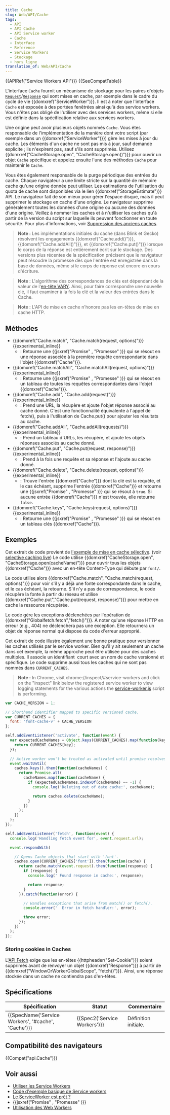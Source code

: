 ```yaml
---
title: Cache
slug: Web/API/Cache
tags:
  - API
  - API Cache
  - API Service worker
  - Cache
  - Interface
  - Reference
  - Service Workers
  - Stockage
  - hors ligne
translation_of: Web/API/Cache
---
```

{{APIRef("Service Workers API")}} {{SeeCompatTable}}

L'interface `Cache` fournit un mécanisme de stockage pour les paires d'objets [`Request`](http://fetch.spec.whatwg.org/#request)/[`Response`](http://fetch.spec.whatwg.org/#response) qui sont mises en cache, par exemple dans le cadre du cycle de vie {{domxref("ServiceWorker")}}. Il est à noter que l'interface `Cache` est exposée à des portées fenêtrées ainsi qu'à des service workers. Vous n'êtes pas obligé de l'utiliser avec des services workers, même si elle est définie dans la spécification relative aux services workers.

Une origine peut avoir plusieurs objets nommés `Cache`. Vous êtes responsable de l'implémentation de la manière dont votre script (par exemple dans un {{domxref("ServiceWorker")}}) gère les mises à jour du cache. Les éléments d'un cache ne sont pas mis à jour, sauf demande explicite ; ils n'expirent pas, sauf s'ils sont supprimés. Utilisez {{domxref("CacheStorage.open", "CacheStorage.open()")}} pour ouvrir un objet `Cache` spécifique et appelez ensuite l'une des méthodes `Cache` pour maintenir le `Cache`.

Vous êtes également responsable de la purge périodique des entrées du cache. Chaque navigateur a une limite stricte sur la quantité de mémoire cache qu'une origine donnée peut utiliser. Les estimations de l'utilisation du quota de cache sont disponibles via le lien {{domxref("StorageEstimate")}} API. Le navigateur fait de son mieux pour gérer l'espace disque, mais il peut supprimer le stockage en cache d'une origine. Le navigateur supprime généralement toutes les données d'une origine ou aucune des données d'une origine. Veillez à nommer les caches et à n'utiliser les caches qu'à partir de la version du script sur laquelle ils peuvent fonctionner en toute sécurité. Pour plus d'informations, voir [Suppression des anciens caches](/fr/docs/Web/API/Service_Worker_API/Using_Service_Workers#Supprimer_les_anciens_caches).

> **Note :** Les implémentations initiales du cache (dans Blink et Gecko) résolvent les engagements {{domxref("Cache.add()")}}, {{domxref("Cache.addAll()")}}, et {{domxref("Cache.put()")}} lorsque le corps de la réponse est entièrement écrit sur le stockage. Des versions plus récentes de la spécification précisent que le navigateur peut résoudre la promesse dès que l'entrée est enregistrée dans la base de données, même si le corps de réponse est encore en cours d'écriture.

> **Note :** L'algorithme des correspondances de clés est dépendant de la valeur de l'[en-tête VARY](https://www.fastly.com/blog/best-practices-using-vary-header). Ainsi, pour faire correspondre une nouvelle clé, il faut examiner à la fois la clé et la valeur des entrées dans le Cache.

> **Note :** L'API de mise en cache n'honore pas les en-têtes de mise en cache HTTP.

## Méthodes

- {{domxref("Cache.match", "Cache.match(request, options)")}} {{experimental_inline}}
  - : Retourne une {{jsxref("Promise" , "Promesse" )}} qui se résout en une réponse associée à la première requête correspondante dans l'objet {{domxref("Cache")}}.
- {{domxref("Cache.matchAll", "Cache.matchAll(request, options)")}} {{experimental_inline}}
  - : Retourne une {{jsxref("Promise" , "Promesse" )}} qui se résout en un tableau de toutes les requêtes correspondantes dans l'objet {{domxref("Cache")}}.
- {{domxref("Cache.add", "Cache.add(request)")}} {{experimental_inline}}
  - : Prend une URL, la récupère et ajoute l'objet réponse associé au cache donné. C'est une fonctionnalité équivalente à l'appel de fetch(), puis à l'utilisation de Cache.put() pour ajouter les résultats  au cache.
- {{domxref("Cache.addAll", "Cache.addAll(requests)")}} {{experimental_inline}}
  - : Prend un tableau d'URLs, les récupère, et ajoute les objets réponses associés au cache donné.
- {{domxref("Cache.put", "Cache.put(request, response)")}} {{experimental_inline}}
  - : Prend à la fois une requête et sa réponse et l'ajoute au cache donné.
- {{domxref("Cache.delete", "Cache.delete(request, options)")}} {{experimental_inline}}
  - : Trouve l'entrée {{domxref("Cache")}} dont la clé est la requête, et le cas échéant, supprime l'entrée {{domxref("Cache")}} et retourne une {{jsxref("Promise" , "Promesse" )}} qui se résout à `true`. Si aucune entrée {{domxref("Cache")}} n'est trouvée, elle retourne `false`.
- {{domxref("Cache.keys", "Cache.keys(request, options)")}} {{experimental_inline}}
  - : Retourne une {{jsxref("Promise" , "Promesse" )}} qui se résout en un tableau clés {{domxref("Cache")}}.

## Exemples

Cet extrait de code provient de [l'exemple de mise en cache sélective](https://github.com/GoogleChrome/samples/blob/gh-pages/service-worker/selective-caching/service-worker.js). (voir [selective caching live](https://googlechrome.github.io/samples/service-worker/selective-caching/)) Le code utilise {{domxref("CacheStorage.open", "CacheStorage.open(cacheName)")}} pour ouvrir tous les objets {{domxref("Cache")}} avec un en-tête Content-Type qui débute par `font/`.

Le code utilise alors {{domxref("Cache.match", "Cache.match(request, options)")}} pour voir s'il y a déjà une fonte correspondante dans le cache, et le cas échéant, la retourne. S'il n'y a pas de correspondance, le code récupère la fonte à partir du réseau et utilise {{domxref("Cache.put","Cache.put(request, response)")}} pour mettre en cache la ressource récupérée.

Le code gère les exceptions déclenchées par l'opération de {{domxref("Globalfetch.fetch","fetch()")}}. A noter qu'une réponse HTTP en erreur (e.g., 404) ne déclenchera pas une exception. Elle retournera un objet de réponse normal qui dispose du code d'erreur approprié.

Cet extrait de code illustre également une bonne pratique pour versionner les caches utilisés par le service worker. Bien qu'il y ait seulement un cache dans cet exemple, la même approche peut être utilisée pour des caches multiples. Il associe un identifiant  court avec un nom de cache versionné et spécifique. Le code supprime aussi tous les caches qui ne sont pas nommés dans `CURRENT_CACHES`.

> **Note :** In Chrome, visit chrome://inspect/#service-workers and click on the "inspect" link below the registered service worker to view logging statements for the various actions the [service-worker.js](https://github.com/GoogleChrome/samples/blob/gh-pages/service-worker/selective-caching/service-worker.js) script is performing.

```js
var CACHE_VERSION = 1;

// Shorthand identifier mapped to specific versioned cache.
var CURRENT_CACHES = {
  font: 'font-cache-v' + CACHE_VERSION
};

self.addEventListener('activate', function(event) {
  var expectedCacheNames = Object.keys(CURRENT_CACHES).map(function(key) {
    return CURRENT_CACHES[key];
  });

  // Active worker won't be treated as activated until promise resolves successfully.
  event.waitUntil(
    caches.keys().then(function(cacheNames) {
      return Promise.all(
        cacheNames.map(function(cacheName) {
          if (expectedCacheNames.indexOf(cacheName) == -1) {
            console.log('Deleting out of date cache:', cacheName);

            return caches.delete(cacheName);
          }
        })
      );
    })
  );
});

self.addEventListener('fetch', function(event) {
  console.log('Handling fetch event for', event.request.url);

  event.respondWith(

    // Opens Cache objects that start with 'font'.
    caches.open(CURRENT_CACHES['font']).then(function(cache) {
      return cache.match(event.request).then(function(response) {
        if (response) {
          console.log(' Found response in cache:', response);

          return response;
        }
      }).catch(function(error) {

        // Handles exceptions that arise from match() or fetch().
        console.error('  Error in fetch handler:', error);

        throw error;
      });
    })
  );
});
```

### Storing cookies in Caches

L'[API Fetch](/fr/docs/Web/API/Fetch_API) exige que les en-têtes {{httpheader("Set-Cookie")}} soient supprimés avant de renvoyer un objet {{domxref("Response")}} à partir de {{domxref("WindowOrWorkerGlobalScope", "fetch()")}}. Ainsi, une réponse stockée dans un cache ne contiendra pas d'en-têtes.

## Spécifications

| Spécification                                                        | Statut                               | Commentaire          |
| -------------------------------------------------------------------- | ------------------------------------ | -------------------- |
| {{SpecName('Service Workers', '#cache', 'Cache')}} | {{Spec2('Service Workers')}} | Définition initiale. |

## Compatibilité des navigateurs

{{Compat("api.Cache")}}

## Voir aussi

- [Utiliser les Service Workers](/fr/docs/Web/API/Service_Worker_API/Using_Service_Workers)
- [Code d'exemple basique de Service workers](https://github.com/mdn/sw-test)
- [Le ServiceWorker est prêt ?](https://jakearchibald.github.io/isserviceworkerready/)
- {{jsxref("Promise" , "Promesse" )}}
- [Utilisation des Web Workers](/fr/docs/Web/API/Web_Workers_API/Utilisation_des_web_workers)
